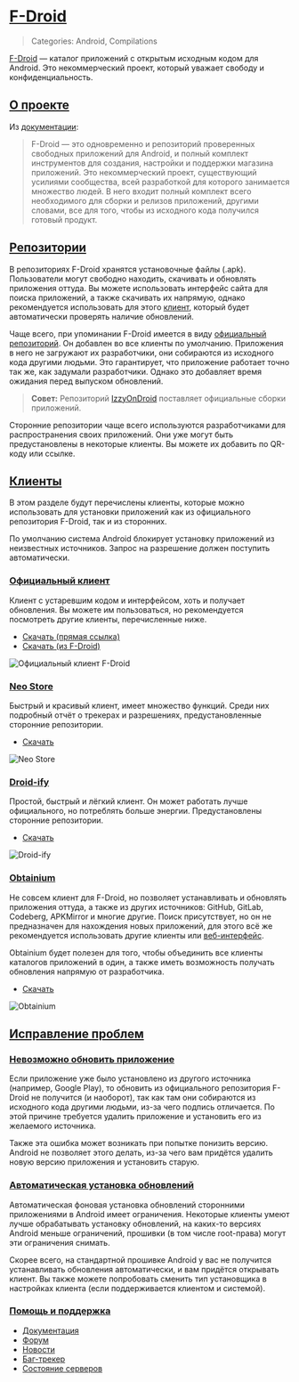 # [F-Droid](#f-droid)
> Categories: Android, Compilations

[F-Droid](https://f-droid.org) — каталог приложений с открытым исходным кодом
для Android. Это некоммерческий проект, который уважает свободу и
конфиденциальность.

## [О проекте](#about)

Из [документации](https://f-droid.org/ru/docs):

> F-Droid — это одновременно и репозиторий проверенных свободных приложений для
Android, и полный комплект инструментов для создания, настройки и поддержки
магазина приложений. Это некоммерческий проект, существующий усилиями
сообщества, всей разработкой для которого занимается множество людей. В него
входит полный комплект всего необходимого для сборки и релизов приложений,
другими словами, все для того, чтобы из исходного кода получился готовый
продукт.

## [Репозитории](#repositories)

В репозиториях F-Droid хранятся установочные файлы (.apk). Пользователи могут
свободно находить, скачивать и обновлять приложения оттуда. Вы можете
использовать интерфейс сайта для поиска приложений, а также скачивать их
напрямую, однако рекомендуется использовать для этого [клиент](#clients),
который будет автоматически проверять наличие обновлений.

Чаще всего, при упоминании F-Droid имеется в виду
[официальный репозиторий](https://f-droid.org/packages). Он добавлен во все
клиенты по умолчанию. Приложения в него не загружают их разработчики, они
собираются из исходного кода другими людьми. Это гарантирует, что приложение
работает точно так же, как задумали разработчики. Однако это добавляет время
ожидания перед выпуском обновлений.

> **Совет:** Репозиторий [IzzyOnDroid](https://apt.izzysoft.de/fdroid/index.php)
поставляет официальные сборки приложений.

Сторонние репозитории чаще всего используются разработчиками для распространения
своих приложений. Они уже могут быть предустановлены в некоторые клиенты. Вы
можете их добавить по QR-коду или ссылке.

## [Клиенты](#clients)

В этом разделе будут перечислены клиенты, которые можно использовать для
установки приложений как из официального репозитория F-Droid, так и из
сторонних.

По умолчанию система Android блокирует установку приложений из неизвестных
источников. Запрос на разрешение должен поступить автоматически.

### [Официальный клиент](#official-client)

Клиент с устаревшим кодом и интерфейсом, хоть и получает обновления. Вы можете
им пользоваться, но рекомендуется посмотреть другие клиенты, перечисленные ниже.

- [Скачать (прямая ссылка)](https://f-droid.org/F-Droid.apk)
- [Скачать (из F-Droid)](https://f-droid.org/packages/org.fdroid.fdroid)

![Официальный клиент F-Droid](/media/f-droid_official.jpg)

### [Neo Store](#neo-store)

Быстрый и красивый клиент, имеет множество функций. Среди них подробный отчёт
о трекерах и разрешениях, предустановленные сторонние репозитории.

- [Скачать](https://f-droid.org/packages/com.machiav3lli.fdroid)

![Neo Store](/media/f-droid_neo_store.jpg)

### [Droid-ify](#droid-ify)

Простой, быстрый и лёгкий клиент. Он может работать лучше официального, но
потреблять больше энергии. Предустановлены сторонние репозитории.

- [Скачать](https://f-droid.org/packages/com.looker.droidify)

![Droid-ify](/media/f-droid_droid-ify.jpg)

### [Obtainium](#obtainium)

Не совсем клиент для F-Droid, но позволяет устанавливать и обновлять приложения
оттуда, а также из других источников: GitHub, GitLab, Codeberg, APKMirror и
многие другие. Поиск присутствует, но он не предназначен для нахождения новых
приложений, для этого всё же рекомендуется использовать
другие клиенты или [веб-интерфейс](https://f-droid.org/packages).

Obtainium будет полезен для того, чтобы объединить все клиенты каталогов
приложений в один, а также иметь возможность получать обновления напрямую от
разработчика.

- [Скачать](https://github.com/ImranR98/Obtainium/releases)

![Obtainium](/media/f-droid_obtainium.jpg)

## [Исправление проблем](#troubleshooting)

### [Невозможно обновить приложение](#unable-to-update)

Если приложение уже было установлено из другого источника (например, Google
Play), то обновить из официального репозитория F-Droid не получится (и
наоборот), так как там они собираются из исходного кода другими людьми, из-за
чего подпись отличается. По этой причине требуется удалить приложение и
установить его из желаемого источника.

Также эта ошибка может возникать при попытке понизить версию. Android не
позволяет этого делать, из-за чего вам придётся удалить новую версию приложения
и установить старую.

### [Автоматическая установка обновлений](#auto-updates)

Автоматическая фоновая установка обновлений сторонними приложениями в Android
имеет ограничения. Некоторые клиенты умеют лучше обрабатывать установку
обновлений, на каких-то версиях Android меньше ограничений, прошивки (в том
числе root-права) могут эти ограничения снимать.

Скорее всего, на стандартной прошивке Android у вас не получится устанавливать
обновления автоматически, и вам придётся открывать клиент. Вы также можете
попробовать сменить тип установщика в настройках клиента (если поддерживается
клиентом и системой).

### [Помощь и поддержка](#support)

- [Документация](https://f-droid.org/docs)
- [Форум](https://forum.f-droid.org)
- [Новости](https://f-droid.org/news)
- [Баг-трекер](https://f-droid.org/issues)
- [Состояние серверов](https://fdroidstatus.org/status/fdroid)
